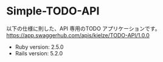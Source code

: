 # Simple-TODO-API
以下の仕様に則した、API 専用のTODO アプリケーションです。
https://app.swaggerhub.com/apis/kielze/TODO-API/1.0.0
* Ruby version: 2.5.0
* Rails version: 5.2.0
